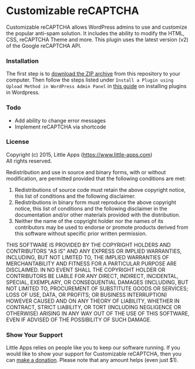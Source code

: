 Customizable reCAPTCHA
====================

Customizable reCAPTCHA allows WordPress admins to use and customize the popular anti-spam solution. It includes the ability to modify the HTML, CSS, reCAPTCHA Theme and more. This plugin uses the latest version (v2) of the Google reCAPTCHA API.

### Installation ###
The first step is to [download the ZIP archive](https://github.com/little-apps/customizable-recaptcha/archive/master.zip) from this repository to your computer. Then follow the steps listed under ``Install a Plugin using Upload Method in WordPress Admin Panel`` in [this guide](http://www.wpbeginner.com/beginners-guide/step-by-step-guide-to-install-a-wordpress-plugin-for-beginners/) on installing plugins in Wordpress.
	
### Todo ###
 - Add ability to change error messages
 - Implement reCAPTCHA via shortcode 

### License ###

Copyright (c) 2015, Little Apps (https://www.little-apps.com)  
All rights reserved.

Redistribution and use in source and binary forms, with or without modification, are permitted provided that the following conditions are met:

1. Redistributions of source code must retain the above copyright notice, this list of conditions and the following disclaimer.
2. Redistributions in binary form must reproduce the above copyright notice, this list of conditions and the following disclaimer in the documentation and/or other materials provided with the distribution.
3. Neither the name of the copyright holder nor the names of its contributors may be used to endorse or promote products derived from this software without specific prior written permission.

THIS SOFTWARE IS PROVIDED BY THE COPYRIGHT HOLDERS AND CONTRIBUTORS "AS IS" AND ANY EXPRESS OR IMPLIED WARRANTIES, INCLUDING, BUT NOT LIMITED TO, THE IMPLIED WARRANTIES OF MERCHANTABILITY AND FITNESS FOR A PARTICULAR PURPOSE ARE DISCLAIMED. IN NO EVENT SHALL THE COPYRIGHT HOLDER OR CONTRIBUTORS BE LIABLE FOR ANY DIRECT, INDIRECT, INCIDENTAL, SPECIAL, EXEMPLARY, OR CONSEQUENTIAL DAMAGES (INCLUDING, BUT NOT LIMITED TO, PROCUREMENT OF SUBSTITUTE GOODS OR SERVICES; LOSS OF USE, DATA, OR PROFITS; OR BUSINESS INTERRUPTION) HOWEVER CAUSED AND ON ANY THEORY OF LIABILITY, WHETHER IN CONTRACT, STRICT LIABILITY, OR TORT (INCLUDING NEGLIGENCE OR OTHERWISE) ARISING IN ANY WAY OUT OF THE USE OF THIS SOFTWARE, EVEN IF ADVISED OF THE POSSIBILITY OF SUCH DAMAGE.

### Show Your Support ###

Little Apps relies on people like you to keep our software running. If you would like to show your support for Customizable reCAPTCHA, then you can [make a donation](http://www.little-apps.com/?donate). Please note that any amount helps (even just $1).

